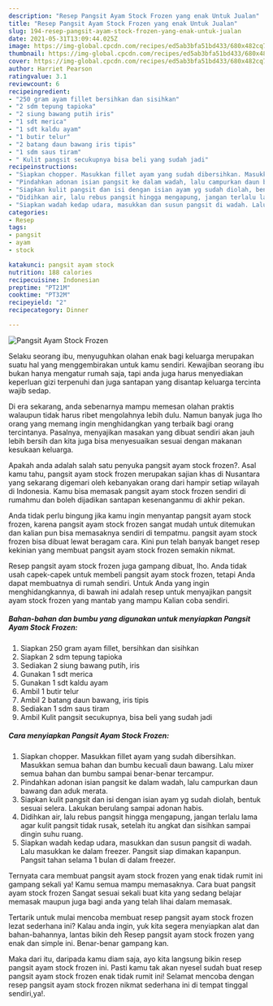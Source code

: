 ```yaml
---
description: "Resep Pangsit Ayam Stock Frozen yang enak Untuk Jualan"
title: "Resep Pangsit Ayam Stock Frozen yang enak Untuk Jualan"
slug: 194-resep-pangsit-ayam-stock-frozen-yang-enak-untuk-jualan
date: 2021-05-31T13:09:44.025Z
image: https://img-global.cpcdn.com/recipes/ed5ab3bfa51bd433/680x482cq70/pangsit-ayam-stock-frozen-foto-resep-utama.jpg
thumbnail: https://img-global.cpcdn.com/recipes/ed5ab3bfa51bd433/680x482cq70/pangsit-ayam-stock-frozen-foto-resep-utama.jpg
cover: https://img-global.cpcdn.com/recipes/ed5ab3bfa51bd433/680x482cq70/pangsit-ayam-stock-frozen-foto-resep-utama.jpg
author: Harriet Pearson
ratingvalue: 3.1
reviewcount: 6
recipeingredient:
- "250 gram ayam fillet bersihkan dan sisihkan"
- "2 sdm tepung tapioka"
- "2 siung bawang putih iris"
- "1 sdt merica"
- "1 sdt kaldu ayam"
- "1 butir telur"
- "2 batang daun bawang iris tipis"
- "1 sdm saus tiram"
- " Kulit pangsit secukupnya bisa beli yang sudah jadi"
recipeinstructions:
- "Siapkan chopper. Masukkan fillet ayam yang sudah dibersihkan. Masukkan semua bahan dan bumbu kecuali daun bawang. Lalu mixer semua bahan dan bumbu sampai benar-benar tercampur."
- "Pindahkan adonan isian pangsit ke dalam wadah, lalu campurkan daun bawang dan aduk merata."
- "Siapkan kulit pangsit dan isi dengan isian ayam yg sudah diolah, bentuk sesuai selera. Lakukan berulang sampai adonan habis."
- "Didihkan air, lalu rebus pangsit hingga mengapung, jangan terlalu lama agar kulit pangsit tidak rusak, setelah itu angkat dan sisihkan sampai dingin suhu ruang."
- "Siapkan wadah kedap udara, masukkan dan susun pangsit di wadah. Lalu masukkan ke dalam freezer. Pangsit siap dimakan kapanpun. Pangsit tahan selama 1 bulan di dalam freezer."
categories:
- Resep
tags:
- pangsit
- ayam
- stock

katakunci: pangsit ayam stock 
nutrition: 188 calories
recipecuisine: Indonesian
preptime: "PT21M"
cooktime: "PT32M"
recipeyield: "2"
recipecategory: Dinner

---
```



![Pangsit Ayam Stock Frozen](https://img-global.cpcdn.com/recipes/ed5ab3bfa51bd433/680x482cq70/pangsit-ayam-stock-frozen-foto-resep-utama.jpg)

Selaku seorang ibu, menyuguhkan olahan enak bagi keluarga merupakan suatu hal yang menggembirakan untuk kamu sendiri. Kewajiban seorang ibu bukan hanya mengatur rumah saja, tapi anda juga harus menyediakan keperluan gizi terpenuhi dan juga santapan yang disantap keluarga tercinta wajib sedap.

Di era  sekarang, anda sebenarnya mampu memesan olahan praktis walaupun tidak harus ribet mengolahnya lebih dulu. Namun banyak juga lho orang yang memang ingin menghidangkan yang terbaik bagi orang tercintanya. Pasalnya, menyajikan masakan yang dibuat sendiri akan jauh lebih bersih dan kita juga bisa menyesuaikan sesuai dengan makanan kesukaan keluarga. 



Apakah anda adalah salah satu penyuka pangsit ayam stock frozen?. Asal kamu tahu, pangsit ayam stock frozen merupakan sajian khas di Nusantara yang sekarang digemari oleh kebanyakan orang dari hampir setiap wilayah di Indonesia. Kamu bisa memasak pangsit ayam stock frozen sendiri di rumahmu dan boleh dijadikan santapan kesenanganmu di akhir pekan.

Anda tidak perlu bingung jika kamu ingin menyantap pangsit ayam stock frozen, karena pangsit ayam stock frozen sangat mudah untuk ditemukan dan kalian pun bisa memasaknya sendiri di tempatmu. pangsit ayam stock frozen bisa dibuat lewat beragam cara. Kini pun telah banyak banget resep kekinian yang membuat pangsit ayam stock frozen semakin nikmat.

Resep pangsit ayam stock frozen juga gampang dibuat, lho. Anda tidak usah capek-capek untuk membeli pangsit ayam stock frozen, tetapi Anda dapat membuatnya di rumah sendiri. Untuk Anda yang ingin menghidangkannya, di bawah ini adalah resep untuk menyajikan pangsit ayam stock frozen yang mantab yang mampu Kalian coba sendiri.

<!--inarticleads1-->

##### Bahan-bahan dan bumbu yang digunakan untuk menyiapkan Pangsit Ayam Stock Frozen:

1. Siapkan 250 gram ayam fillet, bersihkan dan sisihkan
1. Siapkan 2 sdm tepung tapioka
1. Sediakan 2 siung bawang putih, iris
1. Gunakan 1 sdt merica
1. Gunakan 1 sdt kaldu ayam
1. Ambil 1 butir telur
1. Ambil 2 batang daun bawang, iris tipis
1. Sediakan 1 sdm saus tiram
1. Ambil  Kulit pangsit secukupnya, bisa beli yang sudah jadi




<!--inarticleads2-->

##### Cara menyiapkan Pangsit Ayam Stock Frozen:

1. Siapkan chopper. Masukkan fillet ayam yang sudah dibersihkan. Masukkan semua bahan dan bumbu kecuali daun bawang. Lalu mixer semua bahan dan bumbu sampai benar-benar tercampur.
1. Pindahkan adonan isian pangsit ke dalam wadah, lalu campurkan daun bawang dan aduk merata.
1. Siapkan kulit pangsit dan isi dengan isian ayam yg sudah diolah, bentuk sesuai selera. Lakukan berulang sampai adonan habis.
1. Didihkan air, lalu rebus pangsit hingga mengapung, jangan terlalu lama agar kulit pangsit tidak rusak, setelah itu angkat dan sisihkan sampai dingin suhu ruang.
1. Siapkan wadah kedap udara, masukkan dan susun pangsit di wadah. Lalu masukkan ke dalam freezer. Pangsit siap dimakan kapanpun. Pangsit tahan selama 1 bulan di dalam freezer.




Ternyata cara membuat pangsit ayam stock frozen yang enak tidak rumit ini gampang sekali ya! Kamu semua mampu memasaknya. Cara buat pangsit ayam stock frozen Sangat sesuai sekali buat kita yang sedang belajar memasak maupun juga bagi anda yang telah lihai dalam memasak.

Tertarik untuk mulai mencoba membuat resep pangsit ayam stock frozen lezat sederhana ini? Kalau anda ingin, yuk kita segera menyiapkan alat dan bahan-bahannya, lantas bikin deh Resep pangsit ayam stock frozen yang enak dan simple ini. Benar-benar gampang kan. 

Maka dari itu, daripada kamu diam saja, ayo kita langsung bikin resep pangsit ayam stock frozen ini. Pasti kamu tak akan nyesel sudah buat resep pangsit ayam stock frozen enak tidak rumit ini! Selamat mencoba dengan resep pangsit ayam stock frozen nikmat sederhana ini di tempat tinggal sendiri,ya!.

